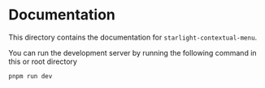 # Documentation

This directory contains the documentation for `starlight-contextual-menu`.

You can run the development server by running the following command in this or root directory

```
pnpm run dev
```
